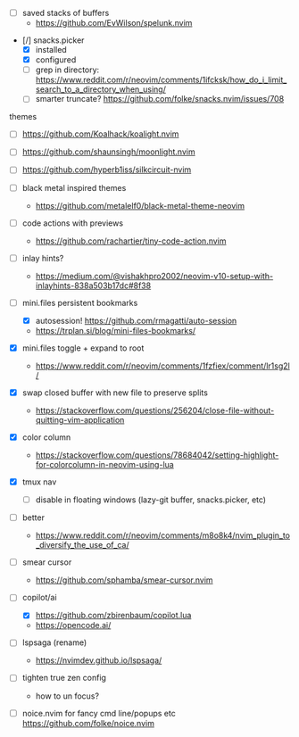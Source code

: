 - [ ] saved stacks of buffers
  * https://github.com/EvWilson/spelunk.nvim

- [/] snacks.picker
  - [x] installed
  - [x] configured
  - [ ] grep in directory: https://www.reddit.com/r/neovim/comments/1ifcksk/how_do_i_limit_search_to_a_directory_when_using/
  - [ ] smarter truncate? https://github.com/folke/snacks.nvim/issues/708

themes
- [ ] https://github.com/Koalhack/koalight.nvim
- [ ] https://github.com/shaunsingh/moonlight.nvim
- [ ] https://github.com/hyperb1iss/silkcircuit-nvim
- [ ] black metal inspired themes
  * https://github.com/metalelf0/black-metal-theme-neovim

- [ ] code actions with previews
  * https://github.com/rachartier/tiny-code-action.nvim

- [ ] inlay hints?
  * https://medium.com/@vishakhpro2002/neovim-v10-setup-with-inlayhints-838a503b17dc#8f38

- [ ] mini.files persistent bookmarks
  - [x] autosession! https://github.com/rmagatti/auto-session
  * https://trplan.si/blog/mini-files-bookmarks/
- [x] mini.files toggle + expand to root
  * https://www.reddit.com/r/neovim/comments/1fzfiex/comment/lr1sg2l/

- [x] swap closed buffer with new file to preserve splits
  * https://stackoverflow.com/questions/256204/close-file-without-quitting-vim-application

- [x] color column
  * https://stackoverflow.com/questions/78684042/setting-highlight-for-colorcolumn-in-neovim-using-lua

- [x] tmux nav
  - [ ] disable in floating windows (lazy-git buffer, snacks.picker, etc)


- [ ] better <c-a>
  * https://www.reddit.com/r/neovim/comments/m8o8k4/nvim_plugin_to_diversify_the_use_of_ca/

- [ ] smear cursor
  * https://github.com/sphamba/smear-cursor.nvim

- [ ] copilot/ai
  - [x] https://github.com/zbirenbaum/copilot.lua
  * https://opencode.ai/

- [ ] lspsaga (rename)
  * https://nvimdev.github.io/lspsaga/

- [ ] tighten true zen config
  * how to un focus?

- [ ] noice.nvim for fancy cmd line/popups etc https://github.com/folke/noice.nvim

